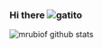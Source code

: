 ### Hi there ![gatito](https://github.com/mrubiof/mrubiof/assets/147437862/e45f91bd-476d-40e8-9461-aaa9277f298a)

![mrubiof github stats](https://github-readme-stats.vercel.app/api?username=mrubiof&show_icons=true&theme=tokyonight)


<!--
**mrubiof/mrubiof** is a ✨ _special_ ✨ repository because its `README.md` (this file) appears on your GitHub profile.

Here are some ideas to get you started:

- 🔭 I’m currently working on ...
- 🌱 I’m currently learning ...
- 👯 I’m looking to collaborate on ...
- 🤔 I’m looking for help with ...
- 💬 Ask me about ...
- 📫 How to reach me: ...
- 😄 Pronouns: ...
- ⚡ Fun fact: ...
-->
